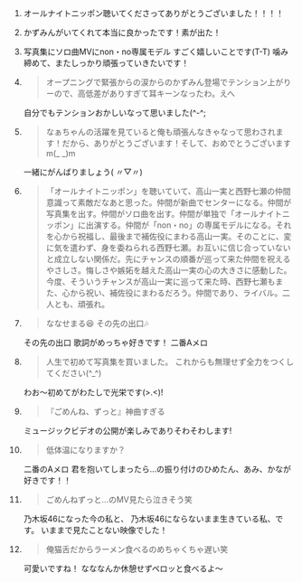 1. オールナイトニッポン聴いてくださってありがとうございました！！！！

2. かずみんがいてくれて本当に良かったです！素が出た！

3. 写真集にソロ曲MVにnon・no専属モデル すごく嬉しいことです(T-T) 噛み締めて、またしっかり頑張っていきたいです！

4. > オープニングで緊張からの涙からのかずみん登場でテンション上がりーので、高低差がありすぎて耳キーンなったわ。えへ

   自分でもテンションおかしいなって思いました(^-^;

5. > なぁちゃんの活躍を見ていると俺も頑張んなきゃなって思わされます！だから、ありがとうございます！そして、おめでとうございますm(_ _)m

   一緒にがんばりましょう( 〃▽〃)

6. > 「オールナイトニッポン」を聴いていて、高山一実と西野七瀬の仲間意識って素敵だなあと思った。仲間が新曲でセンターになる。仲間が写真集を出す。仲間がソロ曲を出す。仲間が単独で「オールナイトニッポン」に出演する。仲間が「non・no」の専属モデルになる。それを心から祝福し、最後まで補佐役にまわる高山一実。そのことに、変に気を遣わず、身を委ねられる西野七瀬。お互いに信じ合っていないと成立しない関係だ。先にチャンスの順番が巡って来た仲間を祝えるやさしさ。悔しさや嫉妬を越えた高山一実の心の大きさに感動した。今度、そういうチャンスが高山一実に巡って来た時、西野七瀬もまた、心から祝い、補佐役にまわるだろう。仲間であり、ライバル。二人とも、頑張れ。

7. > ななせまる😆 その先の出口🎶

   その先の出口 歌詞がめっちゃ好きです！ 二番Aメロ

8. > 人生で初めて写真集を買いました。 これからも無理せず全力をつくしてください(^_^)

   わお～初めてがわたしで光栄です(>.<)!

9. > 『ごめんね、ずっと』神曲すぎる

   ミュージックビデオの公開が楽しみでありそわそわします!

10. > 低体温になりますか？

    二番のAメロ 君を抱いてしまったら…の振り付けのひめたん、あみ、かなが好きです！！

11. > ごめんねずっと…のMV見たら泣きそう笑

    乃木坂46になった今の私と、 乃木坂46にならないまま生きている私、です。 いままで見たことない映像でした！

12. > 俺猫舌だからラーメン食べるのめちゃくちゃ遅い笑

    可愛いですね！ なななんか休憩せずペロッと食べるよ～